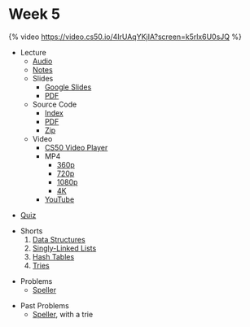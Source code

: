 # Week 5

{% video https://video.cs50.io/4IrUAqYKjIA?screen=k5rlx6U0sJQ %}

- Lecture
    * [Audio](https://cdn.cs50.net/2019/fall/lectures/5/lecture5.mp3.download)
    * [Notes](../../notes/5/)
    + Slides
        * [Google Slides](https://docs.google.com/presentation/d/1KMzq3bLe7g_O4JVYZ0lxuxHjShnIk54beO84-chYTig/edit?usp=sharing)
        * [PDF](https://cdn.cs50.net/2019/fall/lectures/5/lecture5.pdf)
    + Source Code
        * [Index](https://cdn.cs50.net/2019/fall/lectures/5/src5/)
        * [PDF](https://cdn.cs50.net/2019/fall/lectures/5/src5.pdf)
        * [Zip](https://cdn.cs50.net/2019/fall/lectures/5/src5.zip)
    + Video
        * [CS50 Video Player](https://video.cs50.io/4IrUAqYKjIA?screen=k5rlx6U0sJQ)
        + MP4
            * [360p](https://cdn.cs50.net/2019/fall/lectures/5/lecture5-360p.mp4.download)
            * [720p](https://cdn.cs50.net/2019/fall/lectures/5/lecture5-720p.mp4.download)
            * [1080p](https://cdn.cs50.net/2019/fall/lectures/5/lecture5-1080p.mp4.download)
            * [4K](https://cdn.cs50.net/2019/fall/lectures/5/lecture5-4k.mp4.download)
        * [YouTube](https://youtu.be/4IrUAqYKjIA)
* [Quiz](../../quizzes/5/)
+ Shorts
    1. [Data Structures](https://www.youtube.com/watch?v=3uGchQbk7g8)
    1. [Singly-Linked Lists](https://www.youtube.com/watch?v=zQI3FyWm144)
    1. [Hash Tables](https://www.youtube.com/watch?v=nvzVHwrrub0)
    1. [Tries](https://www.youtube.com/watch?v=MC-iQHFdEDI)
- Problems
    * [Speller](../../psets/5/speller/)
+ Past Problems
    * [Speller](https://docs.cs50.net/2019/ap/problems/speller/trie/speller.html), with a trie
